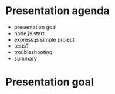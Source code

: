 # Presentation agenda
* presentation goal
* node.js start
* express.js simple project
* tests?
* troubleshooting
* summary

# Presentation goal
